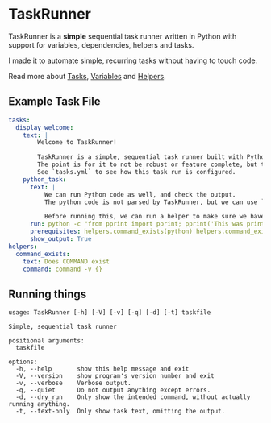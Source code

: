 # TaskRunner
TaskRunner is a **simple** sequential task runner written in Python with support for variables, dependencies, helpers and tasks.

I made it to automate simple, recurring tasks without having to touch code.

Read more about [Tasks](docs/tasks.md), [Variables](docs/variables.md) and [Helpers](docs/helpers.md).

## Example Task File
```YAML
tasks:
  display_welcome:
    text: |
        Welcome to TaskRunner!

        TaskRunner is a simple, sequential task runner built with Python and is based on YAML files.
        The point is for it to not be robust or feature complete, but to be quick to deploy and configure.
        See `tasks.yml` to see how this task run is configured.
    python_task:
      text: |
          We can run Python code as well, and check the output.
          The python code is not parsed by TaskRunner, but we can use `python -c` to achieve this.

          Before running this, we can run a helper to make sure we have access to Python, for example.
      run: python -c "from pprint import pprint; pprint('This was printed by Python')"
      prerequisites: helpers.command_exists(python) helpers.command_exists(brew)
      show_output: True
helpers:
  command_exists:
    text: Does COMMAND exist
    command: command -v {}

```

## Running things
```
usage: TaskRunner [-h] [-V] [-v] [-q] [-d] [-t] taskfile

Simple, sequential task runner

positional arguments:
  taskfile

options:
  -h, --help       show this help message and exit
  -V, --version    show program's version number and exit
  -v, --verbose    Verbose output.
  -q, --quiet      Do not output anything except errors.
  -d, --dry_run    Only show the intended command, without actually running anything.
  -t, --text-only  Only show task text, omitting the output.
```
